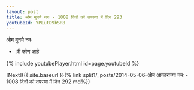```yaml
---
layout: post
title: ओम मुनये नमः - 1008 दिनों की तपस्या में दिन 293
youtubeId: YPLutD9bSR8
---
```

 
 
 ओम मुनये नमः  
 
 -  .षी कोण आहे 
 
  
 
  
 
 
 
 
 
 


{% include youtubePlayer.html id=page.youtubeId %}
 
[Next]({{ site.baseurl }}{% link  split1/_posts/2014-05-06-ओम आकाराच्या नमः - 1008 दिनों की तपस्या में दिन 292.md%})
 
